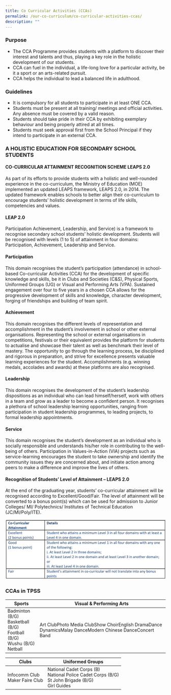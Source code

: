 ```yaml
---
title: Co Curricular Activities (CCAs)
permalink: /our-co-curriculum/co-curricular-activities-ccas/
description: ""
---
```

### Purpose
- The CCA Programme provides students with a platform to discover their interest and talents and thus, playing a key role in the holistic development of our students.
- CCA can fuel in the individual, a life-long love for a particular activity, be it a sport or an arts-related pursuit.
- CCA helps the individual to lead a balanced life in adulthood.

### Guidelines
- It is compulsory for all students to participate in at least ONE CCA.
- Students must be present at all training/ meetings and official activities. Any absence must be covered by a valid reason.
- Students should take pride in their CCA by exhibiting exemplary behaviour and being properly attired at all times.
- Students must seek approval first from the School Principal if they intend to participate in an external CCA.

### A HOLISTIC EDUCATION FOR SECONDARY SCHOOL STUDENTS

#### CO-CURRICULAR ATTAINMENT RECOGNITION SCHEME LEAPS 2.0

As part of its efforts to provide students with a holistic and well-rounded experience in the co-curriculum, the Ministry of Education (MOE) implemented an updated LEAPS framework, LEAPS 2.0, in 2014. The updated framework enables schools to better align their co-curriculum to encourage students’ holistic development in terms&nbsp;of life skills, competencies and values.

#### LEAP 2.0

Participation&nbsp;Achievement,&nbsp;Leadership, and&nbsp;Service) is a framework to recognise secondary school students’ holistic development. Students will be recognised with levels (1 to 5) of attainment in four domains: Participation, Achievement, Leadership and Service.

#### Participation
This domain recognises the student’s participation (attendance) in school-based Co-curricular Activities (CCA) for the development of specific knowledge and skills, be it in Clubs and Societies (C&amp;S), Physical Sports, Uniformed Groups (UG) or Visual and Performing Arts (VPA). Sustained engagement over four to five years in a chosen CCA allows for the progressive development of skills and knowledge, character development, forging of friendships and building of team spirit.

#### Achievement 
This domain recognises the different levels of representation and accomplishment in the student’s involvement in school or other external organisations. Representing the school or external organisations in competitions, festivals or their equivalent provides the platform for students to actualise and showcase their talent as well as benchmark their level of mastery. The opportunity to go through the learning process, be disciplined and rigorous in preparation, and strive for excellence presents valuable learning experiences for the student. Accomplishments (e.g. winning medals, accolades and awards) at these platforms are also recognised.

#### Leadership 
This domain recognises the development of the student’s leadership dispositions as an individual who can lead himself/herself, work with others in a team and grow as a leader to become a confident person. It recognises a plethora of school leadership learning opportunities, ranging from participation in student leadership programmes, to leading projects, to formal leadership appointments.

#### Service 
This domain recognises the student’s development as an individual who is socially responsible and understands his/her role in contributing to the well-being of others. Participation in Values-in-Action (VIA) projects such as service-learning encourages the student to take ownership and identify the community issues they are concerned about, and initiate action among peers to make a difference and improve the lives of others.

#### Recognition of Students’ Level of Attainment – LEAPS 2.0
At the end of the graduating year, students’ co-curricular attainment will be recognised according to Excellent/Good/Fair. The level of attainment will be converted to a bonus point(s) which can be used for admission to Junior Colleges/ MI/ Polytechnics/ Institutes of Technical Education (JC/MI/Poly/ITE).

![](/images/CCA%20Attainment%20Recognition%20Scheme.jpg)

### CCAs in TPSS
| Sports | Visual &amp; Performing Arts |
|---|---|
| Badminton (B/G)<br>Basketball (B/G)<br>Football (B/G)<br>Wushu (B/G)<br>Netball | Art ClubPhoto Media ClubShow ChoirEnglish DramaDance DynamicsMalay DanceModern Chinese DanceConcert Band  |

| Clubs | Uniformed Groups |
|---|---|
| Infocomm Club<br>Maker Faire Club | National Cadet Corps (B)<br>National Police Cadet Corps (B/G)<br>St John Brigade (B/G)<br>Girl Guides |
